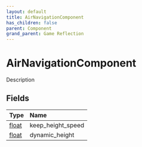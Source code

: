 ```yaml
---
layout: default
title: AirNavigationComponent
has_children: false
parent: Component
grand_parent: Game Reflection
---
```

# AirNavigationComponent
Description 

## Fields

| Type | Name |
|:-------------|:--------------|
| [float](/docs/game-reflection/components/float) | keep_height_speed |
| [float](/docs/game-reflection/components/float) | dynamic_height |

